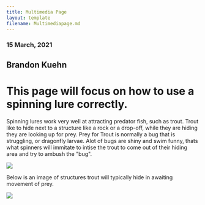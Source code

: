```yaml
---
title: Multimedia Page
layout: template
filename: Multimediapage.md
---
```


<h3>15 March, 2021</h3>
<h2>Brandon Kuehn</h2>
<h1> This page will focus on how to use a spinning lure correctly. </h1>

<p> Spinning lures work very well at attracting predator fish, such as trout.  Trout like to hide next to a structure like a rock or a drop-off, while they are hiding they are looking up for prey.  Prey for Trout is normally a bug that is struggling, or dragonfly larvae.  Alot of bugs are shiny and swim funny, thats what spinners will immitate to intise the trout to come out of their hiding area and try to ambush the "bug". </p>
<p><img src=https://cdn3.volusion.com/mshnk.xodmr/v/vspfiles/photos/PantherMartinHolo-2.jpg?v-cache=1388216515></p>
<p> Below is an image of structures trout will typically hide in awaiting movement of prey.</p>
<p><img src=https://user-images.githubusercontent.com/79542721/111178075-6c048900-8570-11eb-9e54-a81965a21abf.jpg></p>
